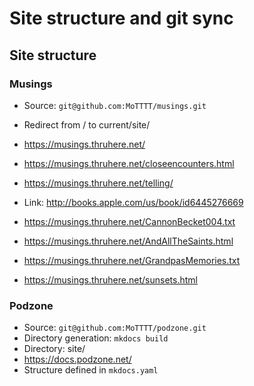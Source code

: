 # Site structure and git sync

## Site structure

### Musings

- Source: `git@github.com:MoTTTT/musings.git`
- Redirect from / to current/site/

- <https://musings.thruhere.net/>
- <https://musings.thruhere.net/closeencounters.html>
- <https://musings.thruhere.net/telling/>
- Link: <http://books.apple.com/us/book/id6445276669>
- <https://musings.thruhere.net/CannonBecket004.txt>
- <https://musings.thruhere.net/AndAllTheSaints.html>
- <https://musings.thruhere.net/GrandpasMemories.txt>
- <https://musings.thruhere.net/sunsets.html>

### Podzone

- Source: `git@github.com:MoTTTT/podzone.git`
- Directory generation: `mkdocs build`
- Directory: site/
- <https://docs.podzone.net/>
- Structure defined in `mkdocs.yaml`